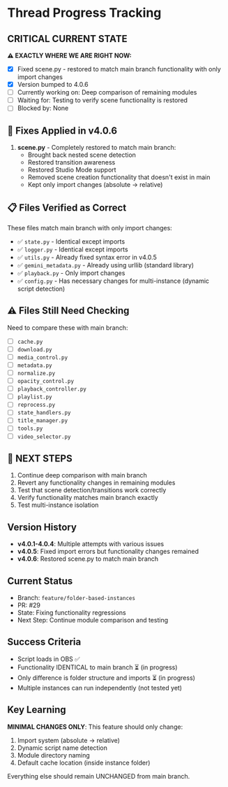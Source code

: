 # Thread Progress Tracking

## CRITICAL CURRENT STATE
**⚠️ EXACTLY WHERE WE ARE RIGHT NOW:**
- [x] Fixed scene.py - restored to match main branch functionality with only import changes
- [x] Version bumped to 4.0.6
- [ ] Currently working on: Deep comparison of remaining modules
- [ ] Waiting for: Testing to verify scene functionality is restored
- [ ] Blocked by: None

## 🔧 Fixes Applied in v4.0.6
1. **scene.py** - Completely restored to match main branch:
   - Brought back nested scene detection
   - Restored transition awareness
   - Restored Studio Mode support
   - Removed scene creation functionality that doesn't exist in main
   - Kept only import changes (absolute → relative)

## 📋 Files Verified as Correct
These files match main branch with only import changes:
- ✅ `state.py` - Identical except imports
- ✅ `logger.py` - Identical except imports
- ✅ `utils.py` - Already fixed syntax error in v4.0.5
- ✅ `gemini_metadata.py` - Already using urllib (standard library)
- ✅ `playback.py` - Only import changes
- ✅ `config.py` - Has necessary changes for multi-instance (dynamic script detection)

## ⚠️ Files Still Need Checking
Need to compare these with main branch:
- [ ] `cache.py`
- [ ] `download.py`
- [ ] `media_control.py`
- [ ] `metadata.py`
- [ ] `normalize.py`
- [ ] `opacity_control.py`
- [ ] `playback_controller.py`
- [ ] `playlist.py`
- [ ] `reprocess.py`
- [ ] `state_handlers.py`
- [ ] `title_manager.py`
- [ ] `tools.py`
- [ ] `video_selector.py`

## 🎯 NEXT STEPS
1. Continue deep comparison with main branch
2. Revert any functionality changes in remaining modules
3. Test that scene detection/transitions work correctly
4. Verify functionality matches main branch exactly
5. Test multi-instance isolation

## Version History
- **v4.0.1-4.0.4**: Multiple attempts with various issues
- **v4.0.5**: Fixed import errors but functionality changes remained
- **v4.0.6**: Restored scene.py to match main branch

## Current Status
- Branch: `feature/folder-based-instances`
- PR: #29
- State: Fixing functionality regressions
- Next Step: Continue module comparison and testing

## Success Criteria
- Script loads in OBS ✅
- Functionality IDENTICAL to main branch ⏳ (in progress)
- Only difference is folder structure and imports ⏳ (in progress)
- Multiple instances can run independently (not tested yet)

## Key Learning
**MINIMAL CHANGES ONLY**: This feature should only change:
1. Import system (absolute → relative)
2. Dynamic script name detection
3. Module directory naming
4. Default cache location (inside instance folder)

Everything else should remain UNCHANGED from main branch.

